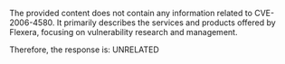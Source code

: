 The provided content does not contain any information related to CVE-2006-4580. It primarily describes the services and products offered by Flexera, focusing on vulnerability research and management.

Therefore, the response is: UNRELATED